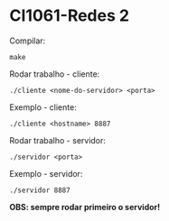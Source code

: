 # CI1061-Redes 2

Compilar:
````
make
````

Rodar trabalho - cliente:
````
./cliente <nome-do-servidor> <porta> 
````

Exemplo - cliente:
````
./cliente <hostname> 8887
````

Rodar trabalho - servidor:
````
./servidor <porta> 
````

Exemplo - servidor:
````
./servidor 8887
````

**OBS: sempre rodar primeiro o servidor!**